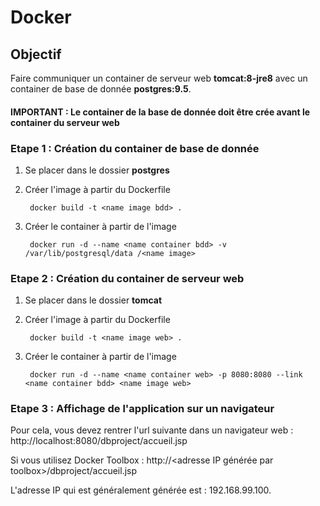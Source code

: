 # Docker

## Objectif

 Faire communiquer un container de serveur web __tomcat:8-jre8__ avec un container de base de donnée __postgres:9.5__.
 
 #### IMPORTANT : Le container de la base de donnée doit être crée avant le container du serveur web

 ### Etape 1 : Création du container de base de donnée
 
1) Se placer dans le dossier __postgres__

2) Créer l'image à partir du Dockerfile 

        docker build -t <name image bdd> .
        
3) Créer le container à partir de l'image <name image>
  
        docker run -d --name <name container bdd> -v /var/lib/postgresql/data /<name image>
 
### Etape 2 : Création du container de serveur web

1) Se placer dans le dossier __tomcat__

2) Créer l'image à partir du Dockerfile

        docker build -t <name image web> .

3) Créer le container à partir de l'image <name image web>

        docker run -d --name <name container web> -p 8080:8080 --link <name container bdd> <name image web>
        
 ### Etape 3 : Affichage de l'application sur un navigateur
 
 Pour cela, vous devez rentrer l'url suivante dans un navigateur web : http://localhost:8080/dbproject/accueil.jsp
 
 Si vous utilisez Docker Toolbox : http://<adresse IP générée par toolbox>/dbproject/accueil.jsp
 
 L'adresse IP qui est généralement générée est : 192.168.99.100.

 
 
